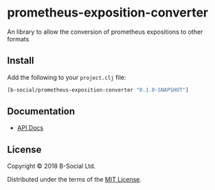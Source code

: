 # prometheus-exposition-converter

An library to allow the conversion of prometheus expositions to other formats

## Install

Add the following to your `project.clj` file:

```clj
[b-social/prometheus-exposition-converter "0.1.0-SNAPSHOT"]
```

## Documentation

* [API Docs](http://b-social.github.io/prometheus-exposition-converter)

## License

Copyright © 2018 B-Social Ltd.

Distributed under the terms of the 
[MIT License](http://opensource.org/licenses/MIT).
